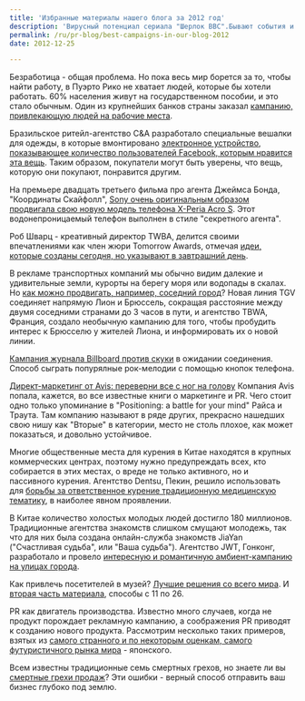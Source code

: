 ```yaml
---
title: 'Избранные материалы нашего блога за 2012 год'
description: 'Вирусный потенциал сериала "Шерлок BBC".Бывают события и произведения, которые не нуждаются в PR-агентстве для повышения своей популярности.Конечно, это подразумевает, что хорошая доля маркетинга и понимания целевой аудитории была впрыснута на процессе создания книги или фильма.'
permalink: /ru/pr-blog/best-campaigns-in-our-blog-2012
date: 2012-12-25

---
```


Безработица - общая проблема. Но пока весь мир борется за то, чтобы найти работу, в Пуэрто Рико не хватает людей, которые бы хотели работать. 60% населения живут на государственном пособии, и это стало обычным. Один из крупнейших банков страны заказал <a href="/ru/pr-blog/pr-grand-prix-cannes-lions-2012">кампанию, привлекающую людей на рабочие места</a>.

Бразильское ритейл-агентство C&A разработало специальные вешалки для одежды, в которые вмонтировано <a href="/ru/pr-blog/facebook-popularity-hangers">электронное устройство, показывающее количество пользователей Facebook, которым нравится эта вещь</a>. Таким образом, покупатели могут быть уверены, что вещь, которую они покупают, понравится другим.

На премьере двадцать третьего фильма про агента Джеймса Бонда, "Координаты Скайфолл", <a href="/ru/pr-blog/sony-xperia-bond">Sony очень оригинальным образом продвигала свою новую модель телефона X-Peria Acro S</a>. Этот водонепроницаемый телефон выполнен в стиле "секретного агента".

Роб Шварц - креативный директор TWBA, делится своими впечатлениями как член жюри Tomorrow Awards, отмечая <a href="/ru/pr-blog/tomorrow-awards">идеи, которые созданы сегодня, но указывают в завтрашний день</a>.

В рекламе транспортных компаний мы обычно видим далекие и удивительные земли, курорты на берегу моря или водопады в скалах. Но <a href="/ru/pr-blog/TGV-lyon-brussels">как можно продвигать, например, соседний город</a>? Новая линия TGV соединяет напрямую Лион и Брюссель, сокращая расстояние между двумя соседними странами до 3 часов в пути, и агентство TBWA, Франция, создало необычную кампанию для того, чтобы пробудить интерес к Брюсселю у жителей Лиона, и информировать их о новой линии.

<a href="/ru/pr-blog/billboard-onhold-jamsession">Кампания журнала Billboard против скуки</a> в ожидании соединения. Способ сыграть попурялные рок-мелодии с помощью кнопок телефона.

<a href="/ru/pr-blog/avis-offline-mailing">Директ-маркетинг от Avis: переверни все с ног на голову</a> Компания Avis попала, кажется, во все известные книги о маркетинге и PR. Чего стоит одно только упоминание в "Positioning: a battle for your mind" Райса и Траута. Там компанию называют в ряде других, прекрасно нашедших свою нишу как "Вторые" в категории, место не столь плохое, как может показаться, и довольно устойчивое.

Многие общественные места для курения в Китае находятся в крупных коммерческих центрах, поэтому нужно предупреждать всех, кто собирается в этих местах, о вреде не только активного, но и пассивного курения. Агентство Dentsu, Пекин, решило использовать для <a href="/ru/pr-blog/against-smoking-chinese-campaign">борьбы за ответственное курение традиционную медицинскую тематику</a>, в наиболее явном проявлении.

В Китае количество холостых молодых людей достигло 180 миллионов. Традиционные агентства знакомств слишком смущают молодежь, так что для них была создана онлайн-служба знакомств JiaYan ("Счастливая судьба", или "Ваша судьба"). Агентство JWT, Гонконг, разработало и провело <a href="/ru/pr-blog/romantic-agency-umbrella">интересную и романтичную амбиент-кампанию на улицах города</a>.

Как привлечь посетителей в музей? <a href="/ru/pr-blog/41-museum-marketing">Лучшие решения со всего мира</a>. И <a href="/ru/pr-blog/30-museum-marketing-2">вторая часть материала</a>, способы с 11 по 26.

PR как двигатель производства. Известно много случаев, когда не продукт порождает рекламную кампанию, а соображения PR приводят к созданию нового продукта. Рассмотрим несколько таких примеров, взятых из <a href="/ru/pr-blog/japanese-products-before-pr">самого странного и по некоторым оценкам, самого футуристичного рынка мира</a> - японского.

Всем известны традиционные семь смертных грехов, но знаете ли вы <a href="/ru/pr-blog/seller-7-deadly-sins">смертные грехи продаж</a>? Эти ошибки - верный способ отправить ваш бизнес глубоко под землю.

